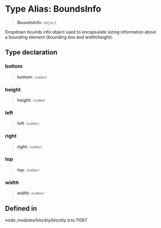 # Type Alias: BoundsInfo

> **BoundsInfo**: `object`

Dropdown bounds info object used to encapsulate sizing information about a
bounding element (bounding box and width/height).

## Type declaration

### bottom

> **bottom**: `number`

### height

> **height**: `number`

### left

> **left**: `number`

### right

> **right**: `number`

### top

> **top**: `number`

### width

> **width**: `number`

## Defined in

node_modules/blockly/blockly.d.ts:11087
